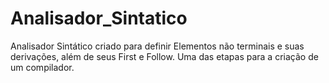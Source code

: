 # Analisador_Sintatico
Analisador Sintático criado para definir Elementos não terminais e suas derivações, além de seus First e Follow. Uma das etapas para a criação de um compilador. 
